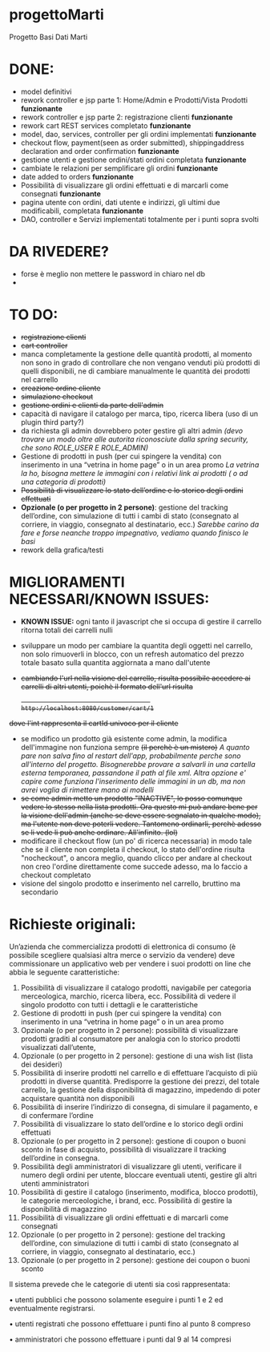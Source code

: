 # progettoMarti
Progetto Basi Dati Marti

# DONE:
- model definitivi
- rework controller e jsp parte 1: Home/Admin e Prodotti/Vista Prodotti     <strong>funzionante</strong>
- rework controller e jsp parte 2: registrazione clienti     <strong>funzionante</strong>
- rework cart REST services completato     <strong>funzionante</strong>
- model, dao, services, controller per gli ordini implementati      <strong>funzionante</strong>
- checkout flow, payment(seen as order submitted), shippingaddress declaration and order confirmation <strong>funzionante</strong>
- gestione utenti e gestione ordini/stati ordini completata <strong>funzionante</strong>
- cambiate le relazioni per semplificare gli ordini <strong>funzionante</strong>
- date added to orders <strong>funzionante</strong>
- Possibilità di visualizzare gli ordini effettuati e di marcarli come consegnati <strong>funzionante</strong>
- pagina utente con ordini, dati utente e indirizzi, gli ultimi due modificabili, completata <strong>funzionante</strong>
- DAO, controller e Servizi implementati totalmente per i punti sopra svolti

# DA RIVEDERE?
- forse è meglio non mettere le password in chiaro nel db
- 

# TO DO:
- <s>registrazione clienti</s>
- <s>cart controller</s>
- manca completamente la gestione delle quantità prodotti, al momento non sono in grado di controllare che non vengano venduti più prodotti di quelli disponibili, ne di cambiare manualmente le quantità dei prodotti nel carrello
- <s>creazione ordine cliente</s>
- <s>simulazione checkout</s>
- <s> gestione ordini e clienti da parte dell'admin </s>
- capacità di navigare il catalogo per marca, tipo, ricerca libera (uso di un plugin third party?)
- da richiesta gli admin dovrebbero poter gestire gli altri admin <em>(devo trovare un modo oltre alle autorita riconosciute dalla      spring security, che sono ROLE_USER E ROLE_ADMIN)</em>
- Gestione di prodotti in push (per cui spingere la vendita) con inserimento in una “vetrina in home page” o in un area promo
  <em>La vetrina la ho, bisogna mettere le immagini con i relativi link ai prodotti ( o ad una categoria di prodotti)</em>
- <s>Possibilità di visualizzare lo stato dell’ordine e lo storico degli ordini effettuati</s>
- <strong>Opzionale (o per progetto in 2 persone)</strong>: gestione del tracking dell’ordine, con simulazione di tutti i
     cambi di stato (consegnato al corriere, in viaggio, consegnato al destinatario, ecc.)
     <em> Sarebbe carino da fare e forse neanche troppo impegnativo, vediamo quando finisco le basi </em>
- rework della grafica/testi

# MIGLIORAMENTI NECESSARI/KNOWN ISSUES:
- <strong>KNOWN ISSUE:</strong> ogni tanto il javascript che si occupa di gestire il carrello ritorna totali dei carrelli nulli
- sviluppare un modo per cambiare la quantita degli oggetti nel carrello, non solo rimuoverli in blocco, con un refresh automatico del    prezzo totale basato sulla quantita aggiornata a mano dall'utente
- <s> cambiando l'url nella visione del carrello, risulta possibile accedere ai carrelli di altri utenti, poichè il formato dell'url risulta
                                          
                                          http://localhost:8080/customer/cart/1
                                          
 dove l'int rappresenta il cartId univoco per il cliente </s>
 - se modifico un prodotto già esistente come admin, la modifica dell'immagine non funziona sempre <s>(il perchè è un mistero)</s>
   <em> A quanto pare non salva fino al restart dell'app, probabilmente perche sono all'interno del progetto. Bisognerebbe provare a salvarli in una cartella esterna temporanea, passandone il path al file xml.
Altra opzione e' capire come funziona l'inserimento delle immagini in un db, ma non avrei voglia di rimettere mano ai modelli</em>
 - <s>se come admin metto un prodotto "INACTIVE", lo posso comunque vedere lo stesso nella lista prodotti. Ora questo mi può andare bene per la visione dell'admin (anche se deve essere segnalato in qualche modo), ma l'utente non deve poterli vedere. Tantomeno ordinarli, perchè adesso se li vede li può anche ordinare. All'infinito. (lol) </s>
 - modificare il checkout flow (un po' di ricerca necessaria) in modo tale che se il cliente non completa il checkout, lo stato dell'ordine risulta "nocheckout", o ancora meglio, quando clicco per andare al checkout non creo l'ordine direttamente come succede adesso, ma lo faccio a checkout completato
 - visione del singolo prodotto e inserimento nel carrello, bruttino ma secondario

# Richieste originali:

Un’azienda che commercializza prodotti di elettronica di consumo (è possibile scegliere qualsiasi altra
merce o servizio da vendere) deve commissionare un applicativo web per vendere i suoi prodotti on line
che abbia le seguente caratteristiche:
  1. Possibilità di visualizzare il catalogo prodotti, navigabile per categoria merceologica, marchio,
     ricerca libera, ecc. Possibilità di vedere il singolo prodotto con tutti i dettagli e le caratteristiche
  2. Gestione di prodotti in push (per cui spingere la vendita) con inserimento in una “vetrina in home
     page” o in un area promo
  3. Opzionale (o per progetto in 2 persone): possibilità di visualizzare prodotti graditi al consumatore
     per analogia con lo storico prodotti visualizzati dall’utente,
  4. Opzionale (o per progetto in 2 persone): gestione di una wish list (lista dei desideri)
  5. Possibilità di inserire prodotti nel carrello e di effettuare l’acquisto di più prodotti in diverse
     quantità. Predisporre la gestione dei prezzi, del totale carrello, la gestione della disponibilità di
     magazzino, impedendo di poter acquistare quantità non disponibili
  6. Possibilità di inserire l’indirizzo di consegna, di simulare il pagamento, e di confermare l’ordine
  7. Possibilità di visualizzare lo stato dell’ordine e lo storico degli ordini effettuati
  8. Opzionale (o per progetto in 2 persone): gestione di coupon o buoni sconto in fase di acquisto,
     possibilità di visualizzare il tracking dell’ordine in consegna.
  9. Possibilità degli amministratori di visualizzare gli utenti, verificare il numero degli ordini per utente,
     bloccare eventuali utenti, gestire gli altri utenti amministratori
  10. Possibilità di gestire il catalogo (inserimento, modifica, blocco prodotti), le categorie
     merceologiche, i brand, ecc. Possibilità di gestire la disponibilità di magazzino
  11. Possibilità di visualizzare gli ordini effettuati e di marcarli come consegnati
  12. Opzionale (o per progetto in 2 persone): gestione del tracking dell’ordine, con simulazione di tutti i
     cambi di stato (consegnato al corriere, in viaggio, consegnato al destinatario, ecc.)
  13. Opzionale (o per progetto in 2 persone): gestione dei coupon o buoni sconto

Il sistema prevede che le categorie di utenti sia così rappresentata:

• utenti pubblici che possono solamente eseguire i punti 1 e 2 ed eventualmente registrarsi.

• utenti registrati che possono effettuare i punti fino al punto 8 compreso

• amministratori che possono effettuare i punti dal 9 al 14 compresi 
